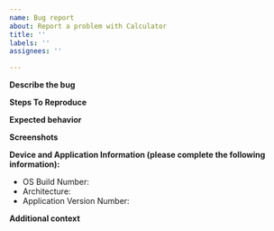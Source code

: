 ```yaml
---
name: Bug report
about: Report a problem with Calculator
title: ''
labels: ''
assignees: ''

---
```

<!--Before filing a bug
- Ensure the bug reproduces on the latest version of the app.
- Search existing issues and make sure this issue is not already filed.-->

**Describe the bug**
<!--A clear and concise description of what the bug is.-->

**Steps To Reproduce**
<!--Steps to reproduce the behavior:
1. Go to '...'
2. Click on '....'
3. Scroll down to '....'
4. See error-->

**Expected behavior**
<!--A clear and concise description of what you expected to happen.-->

**Screenshots**
<!--If applicable, add screenshots to help explain your problem.-->

**Device and Application Information (please complete the following information):**
 - OS Build Number:
 - Architecture:
 - Application Version Number:

 <!--Run the following commands in Powershell and copy/paste the output.
 - OS Build: "$([Environment]::OSVersion.Version)"
 - Architecture: "$((Get-AppxPackage -Name Microsoft.WindowsCalculator).Architecture)"
 - Application Version: "$((Get-AppxPackage -Name Microsoft.WindowsCalculator).Version)"-->

**Additional context**
<!--Add any other context about the problem here.-->
